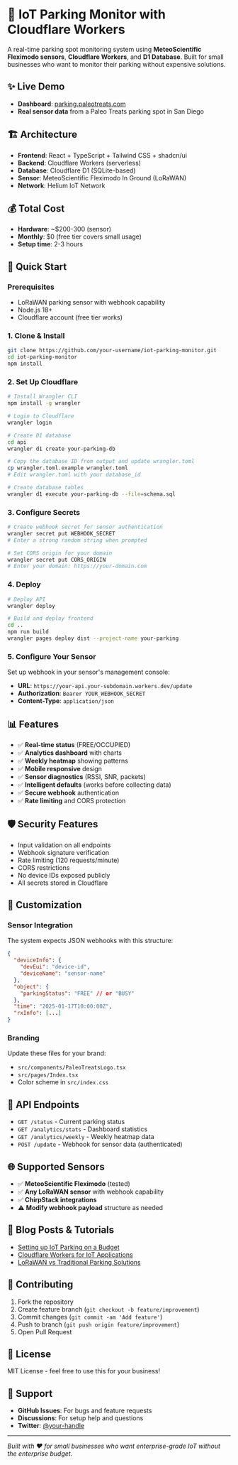 # 🚗 IoT Parking Monitor with Cloudflare Workers

A real-time parking spot monitoring system using **MeteoScientific Fleximodo sensors**, **Cloudflare Workers**, and **D1 Database**. Built for small businesses who want to monitor their parking without expensive solutions.

## ✨ **Live Demo**
- **Dashboard**: [parking.paleotreats.com](https://parking.paleotreats.com)
- **Real sensor data** from a Paleo Treats parking spot in San Diego

## 🏗️ **Architecture**
- **Frontend**: React + TypeScript + Tailwind CSS + shadcn/ui
- **Backend**: Cloudflare Workers (serverless)
- **Database**: Cloudflare D1 (SQLite-based)
- **Sensor**: MeteoScientific Fleximodo In Ground (LoRaWAN)
- **Network**: Helium IoT Network

## 💰 **Total Cost**
- **Hardware**: ~$200-300 (sensor)
- **Monthly**: $0 (free tier covers small usage)
- **Setup time**: 2-3 hours

## 🚀 **Quick Start**

### **Prerequisites**
- LoRaWAN parking sensor with webhook capability
- Node.js 18+
- Cloudflare account (free tier works)

### **1. Clone & Install**
```bash
git clone https://github.com/your-username/iot-parking-monitor.git
cd iot-parking-monitor
npm install
```

### **2. Set Up Cloudflare**
```bash
# Install Wrangler CLI
npm install -g wrangler

# Login to Cloudflare
wrangler login

# Create D1 database
cd api
wrangler d1 create your-parking-db

# Copy the database ID from output and update wrangler.toml
cp wrangler.toml.example wrangler.toml
# Edit wrangler.toml with your database_id

# Create database tables
wrangler d1 execute your-parking-db --file=schema.sql
```

### **3. Configure Secrets**
```bash
# Create webhook secret for sensor authentication
wrangler secret put WEBHOOK_SECRET
# Enter a strong random string when prompted

# Set CORS origin for your domain
wrangler secret put CORS_ORIGIN
# Enter your domain: https://your-domain.com
```

### **4. Deploy**
```bash
# Deploy API
wrangler deploy

# Build and deploy frontend
cd ..
npm run build
wrangler pages deploy dist --project-name your-parking
```

### **5. Configure Your Sensor**
Set up webhook in your sensor's management console:
- **URL**: `https://your-api.your-subdomain.workers.dev/update`
- **Authorization**: `Bearer YOUR_WEBHOOK_SECRET`
- **Content-Type**: `application/json`

## 📊 **Features**
- ✅ **Real-time status** (FREE/OCCUPIED)
- ✅ **Analytics dashboard** with charts
- ✅ **Weekly heatmap** showing patterns
- ✅ **Mobile responsive** design
- ✅ **Sensor diagnostics** (RSSI, SNR, packets)
- ✅ **Intelligent defaults** (works before collecting data)
- ✅ **Secure webhook** authentication
- ✅ **Rate limiting** and CORS protection

## 🛡️ **Security Features**
- Input validation on all endpoints
- Webhook signature verification
- Rate limiting (120 requests/minute)
- CORS restrictions
- No device IDs exposed publicly
- All secrets stored in Cloudflare

## 🔧 **Customization**

### **Sensor Integration**
The system expects JSON webhooks with this structure:
```json
{
  "deviceInfo": {
    "devEui": "device-id",
    "deviceName": "sensor-name"
  },
  "object": {
    "parkingStatus": "FREE" // or "BUSY"
  },
  "time": "2025-01-17T10:00:00Z",
  "rxInfo": [...]
}
```

### **Branding**
Update these files for your brand:
- `src/components/PaleoTreatsLogo.tsx`
- `src/pages/Index.tsx`
- Color scheme in `src/index.css`

## 📱 **API Endpoints**
- `GET /status` - Current parking status
- `GET /analytics/stats` - Dashboard statistics
- `GET /analytics/weekly` - Weekly heatmap data
- `POST /update` - Webhook for sensor data (authenticated)

## 🌐 **Supported Sensors**
- ✅ **MeteoScientific Fleximodo** (tested)
- ✅ **Any LoRaWAN sensor** with webhook capability
- ✅ **ChirpStack integrations**
- ⚠️ **Modify webhook payload** structure as needed

## 📖 **Blog Posts & Tutorials**
- [Setting up IoT Parking on a Budget](https://blog.example.com)
- [Cloudflare Workers for IoT Applications](https://blog.example.com)
- [LoRaWAN vs Traditional Parking Solutions](https://blog.example.com)

## 🤝 **Contributing**
1. Fork the repository
2. Create feature branch (`git checkout -b feature/improvement`)
3. Commit changes (`git commit -am 'Add feature'`)
4. Push to branch (`git push origin feature/improvement`)
5. Open Pull Request

## 📜 **License**
MIT License - feel free to use this for your business!

## 💬 **Support**
- **GitHub Issues**: For bugs and feature requests
- **Discussions**: For setup help and questions
- **Twitter**: [@your-handle](https://twitter.com/meteoscientific)

---

*Built with ❤️ for small businesses who want enterprise-grade IoT without the enterprise budget.*
